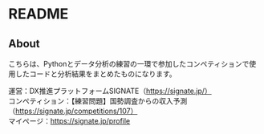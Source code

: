 # README
## About
こちらは、Pythonとデータ分析の練習の一環で参加したコンペティションで使用したコードと分析結果をまとめたものになります。

運営：DX推進プラットフォームSIGNATE（https://signate.jp/） <br>
コンペティション：【練習問題】国勢調査からの収入予測（https://signate.jp/competitions/107） <br>
マイページ：https://signate.jp/profile <br>
